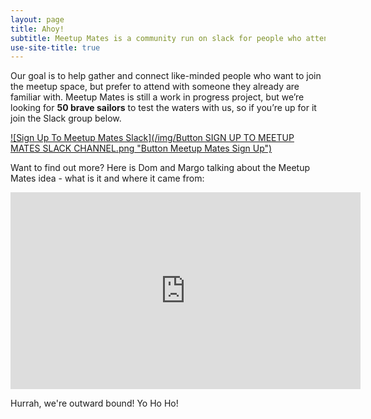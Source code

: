 ```yaml
---
layout: page
title: Ahoy!
subtitle: Meetup Mates is a community run on slack for people who attend London tech meetups together. 
use-site-title: true
---
```


Our goal is to help gather and connect like-minded people who want to join the meetup space, but prefer to attend with someone they already are familiar with. Meetup Mates is still a work in progress project, but we’re looking for **50 brave sailors** to test the waters with us, so if you’re up for it join the Slack group below.

[![Sign Up To Meetup Mates Slack](/img/Button SIGN UP TO MEETUP MATES SLACK CHANNEL.png "Button Meetup Mates Sign Up")](https://join.slack.com/t/meetup-mates/signup)

Want to find out more? Here is Dom and Margo talking about the Meetup Mates idea - what is it and where it came from:

<iframe width="560" height="315" src="https://www.youtube.com/embed/bKDh8FUA8nk" frameborder="0" allow="accelerometer; autoplay; encrypted-media; gyroscope; picture-in-picture" allowfullscreen></iframe>


Hurrah, we're outward bound! Yo Ho Ho!
